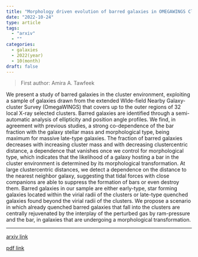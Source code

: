 ```yaml
---
title: "Morphology driven evolution of barred galaxies in OMEGAWINGS Clusters"
date: "2022-10-24"
type: article
tags:
  - "arxiv"
  - ""
categories:
  - galaxies
  - 2022(year)
  - 10(month)
draft: false
---
```


> First author: Amira A. Tawfeek

 We present a study of barred galaxies in the cluster environment, exploiting
a sample of galaxies drawn from the extended WIde-field Nearby Galaxy-cluster
Survey (OmegaWINGS) that covers up to the outer regions of 32 local X-ray
selected clusters. Barred galaxies are identified through a semi-automatic
analysis of ellipticity and position angle profiles. We find, in agreement with
previous studies, a strong co-dependence of the bar fraction with the galaxy
stellar mass and morphological type, being maximum for massive late-type
galaxies. The fraction of barred galaxies decreases with increasing cluster
mass and with decreasing clustercentric distance, a dependence that vanishes
once we control for morphological type, which indicates that the likelihood of
a galaxy hosting a bar in the cluster environment is determined by its
morphological transformation. At large clustercentric distances, we detect a
dependence on the distance to the nearest neighbor galaxy, suggesting that
tidal forces with close companions are able to suppress the formation of bars
or even destroy them. Barred galaxies in our sample are either early-type, star
forming galaxies located within the virial radii of the clusters or late-type
quenched galaxies found beyond the virial radii of the clusters. We propose a
scenario in which already quenched barred galaxies that fall into the clusters
are centrally rejuvenated by the interplay of the perturbed gas by ram-pressure
and the bar, in galaxies that are undergoing a morphological transformation.

---
[arxiv link](http://arxiv.org/abs/2210.13580v1)

[pdf link](http://arxiv.org/pdf/2210.13580v1)